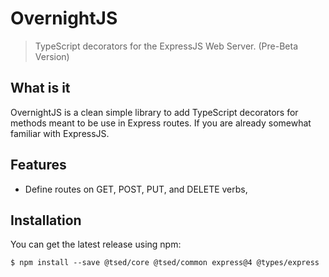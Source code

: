 # OvernightJS

> TypeScript decorators for the ExpressJS Web Server. (Pre-Beta Version)


## What is it

OvernightJS is a clean simple library to add TypeScript decorators for methods meant to be use in Express routes. If you
are already somewhat familiar with ExpressJS.

## Features
* Define routes on GET, POST, PUT, and DELETE verbs,


## Installation

You can get the latest release using npm:

```batch
$ npm install --save @tsed/core @tsed/common express@4 @types/express
```
